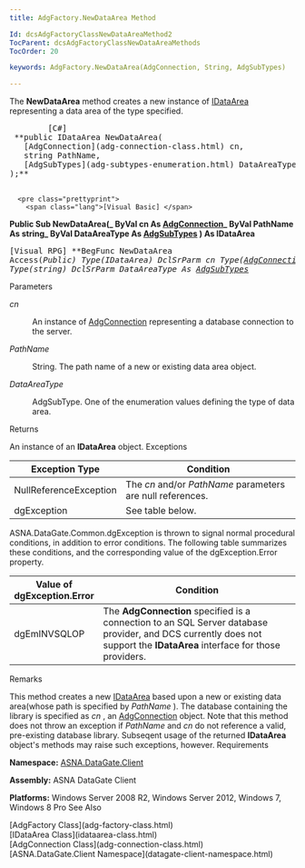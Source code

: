 ```yaml
---
title: AdgFactory.NewDataArea Method

Id: dcsAdgFactoryClassNewDataAreaMethod2
TocParent: dcsAdgFactoryClassNewDataAreaMethods
TocOrder: 20

keywords: AdgFactory.NewDataArea(AdgConnection, String, AdgSubTypes)

---
```


The **NewDataArea** method creates a new instance of [IDataArea](idataarea-class.html) representing a data area of the type specified.
<pre class="prettyprint">
        <span class="lang">[C#]</span>
 **public IDataArea NewDataArea(
   [AdgConnection](adg-connection-class.html) cn,
   string PathName,
   [AdgSubTypes](adg-subtypes-enumeration.html) DataAreaType
);** 
      </pre>
      <pre class="prettyprint">
        <span class="lang">[Visual Basic] </span>
 **Public Sub NewDataArea(_ 
   ByVal cn As [AdgConnection](adg-connection-class.html)_
   ByVal PathName As string_ 
   ByVal DataAreaType As [AdgSubTypes](adg-subtypes-enumeration.html)
) As IDataArea** 
      </pre>
      <pre class="prettyprint">
        <span class="lang">[Visual RPG]</span>
 **BegFunc NewDataArea Access(*Public) Type(IDataArea)
   DclSrParm cn Type([AdgConnection](adg-connection-class.html))
   DclSrParm PathName Type(*string)
   DclSrParm DataAreaType As [AdgSubTypes](adg-subtypes-enumeration.html)** 
      </pre>

Parameters

<dl>
        <dt />
</dl>

*cn* 
<dl>
        <dd>

An instance of [AdgConnection](adg-connection-class.html) representing a database connection to the server.
</dd>
        <dt />
</dl>

*PathName* 
<dl>
        <dd>

String. The path name of a new or existing data area object.
</dd>
        <dt />
</dl>

*DataAreaType* 
<dl>
        <dd>

AdgSubType. One of the enumeration values defining the type of data area.
</dd>
</dl>

Returns

An instance of an **IDataArea** object.
Exceptions



| Exception Type | Condition |
| ---- | ---- |
| NullReferenceException | The *cn* and/or *PathName* parameters are null references. |
| dgException | See table below. |



ASNA.DataGate.Common.dgException is thrown to signal normal procedural conditions, in addition to error conditions. The following table summarizes these conditions, and the corresponding value of the dgException.Error property.


| Value of 								<br /> 								dgException.Error | Condition |
| ---- | ---- |
| dgEmINVSQLOP | The **AdgConnection** specified is a connection to an SQL Server database provider, and DCS currently does not support the **IDataArea** interface for those providers. |



Remarks

This method creates a new [IDataArea](idataarea-class.html) based upon a new or existing data area(whose path is specified by *PathName* ). The database containing the library is specified as *cn* , an [ AdgConnection](adg-connection-class-state-property.html) object. Note that this method does not throw an exception if *PathName* and *cn* do not reference a valid, pre-existing database library. Subseqent usage of the returned **IDataArea** object's methods may raise such exceptions, however. 
Requirements

<span> **Namespace:** [ASNA.DataGate.Client](datagate-client-namespace.html) </span> 

<span> **Assembly:** ASNA DataGate Client</span> 

<span> **Platforms:** Windows Server 2008 R2, Windows Server 2012, Windows 7, Windows 8</span> Pro
See 
Also

<dl />
      [AdgFactory Class](adg-factory-class.html)
      <br />
      [IDataArea Class](idataarea-class.html)
      <br />
      [AdgConnection Class](adg-connection-class.html)
      <br />
      [ASNA.DataGate.Client Namespace](datagate-client-namespace.html)

